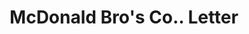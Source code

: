 ---
doi: 10.7916/D8ZP5JBM
date_other: '1916'
date_other_textual: '1916'
form: correspondence
genre:
- Letters (correspondence)
name:
- McDonald Bro's Co.
object_in_context_url: https://biggert.cul.columbia.edu/items/view/ave_biggert_01879
subject_hierarchical_geographic:
- Minneapolis, Minnesota, United States
subject_name:
- McDonald Bro's Co.
title: McDonald Bro's Co.. Letter
sort_title: McDonald Bro's Co.. Letter
call_number: ave_biggert_01879
coordinates:
- 44.983333333333334,-93.26666666666667
pid: ave_biggert_01879
identifiers: ave_biggert_01879
thumbnail: https://derivativo-3.library.columbia.edu/iiif/2/ldpd:490601/full/!256,256/0/native.jpg
permalink: "/biggert/ave_biggert_01879/"
layout: iiif-image-page
---
